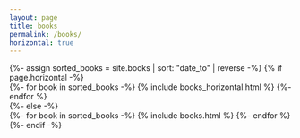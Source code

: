 ```yaml
---
layout: page
title: books
permalink: /books/
horizontal: true
---
```


<!-- pages/books.md -->
<div class="books">
<!-- Display books without categories -->
{%- assign sorted_books = site.books | sort: "date_to" | reverse -%}
<!-- Generate cards for each book -->
{% if page.horizontal -%}
<div class="container">
  <div class="row row-cols-2">
  {%- for book in sorted_books -%}
    {% include books_horizontal.html %}
  {%- endfor %}
  </div>
</div>
{%- else -%}
<div class="grid">
  {%- for book in sorted_books -%}
    {% include books.html %}
  {%- endfor %}
</div>
{%- endif -%}
</div>